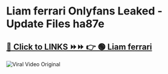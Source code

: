 
 # Liam ferrari Onlyfans Leaked - Update Files ha87e

## <h2><a href="https://clipsfans.com/Liam_ferrari&ref=git">🔗 Click to LINKS ⏩⏩ 👉 🟢 Liam ferrari </a></h2>

<a href="https://clipsfans.com/Liam_ferrari&ref=git" rel="nofollow" data-target="animated-image.originalLink"><img src="https://i.ibb.co.com/xMMVF88/686577567.gif" alt="Viral Video Original" style="max-width: 100%; display: inline-block;" data-target="animated-image.originalImage"></a>

